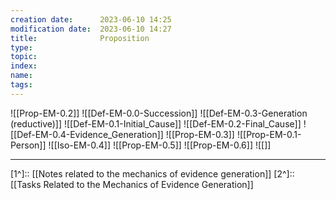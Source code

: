 ```yaml
---
creation date:		2023-06-10 14:25
modification date:	2023-06-10 14:27
title: 				Proposition
type:
topic:
index:
name:
tags: 
---
```


![[Prop-EM-0.2]]
![[Def-EM-0.0-Succession]]
![[Def-EM-0.3-Generation (reductive)]]
![[Def-EM-0.1-Initial_Cause]]
![[Def-EM-0.2-Final_Cause]]
![[Def-EM-0.4-Evidence_Generation]]
![[Prop-EM-0.3]]
![[Prop-EM-0.1-Person]]
![[Iso-EM-0.4]]
![[Prop-EM-0.5]]
![[Prop-EM-0.6]]
![[]]

---
[1^]:: [[Notes related to the mechanics of evidence generation]]
[2^]:: [[Tasks Related to the Mechanics of Evidence Generation]]